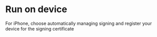# Run on device

For iPhone, choose automatically managing signing and register your device for the signing certificate

